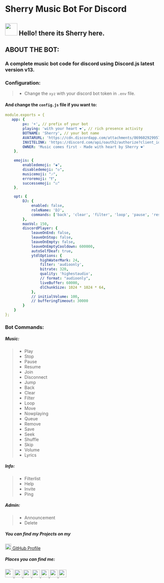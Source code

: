 # Sherry Music Bot For Discord

## <img src="https://raw.githubusercontent.com/MartinHeinz/MartinHeinz/master/wave.gif" width="40" height="40" /> Hello! there its Sherry here.


## ABOUT THE BOT:

### A complete music bot code for discord using Discord.js latest version v13.

### Configuration:

 > * Change the `xyz` with your discord bot token in `.env` file.
#### And change the `config.js` file if you want to:
```yml
module.exports = {
   app: {
        px: '+', // prefix of your bot
        playing: 'with your heart ❤️', // rich presence activity
        BOTNAME: 'Sherry', // your bot name
        AVATARURL: 'https://cdn.discordapp.com/attachments/869602929957552159/869603777957740594/sherry-4.gif',
        INVITELINK: 'https://discord.com/api/oauth2/authorize?client_id=850032609543454720&permissions=37088600&scope=bot',
        OWNER: 'Music comes first - Made with heart by Sherry ❤️'
    },
    
    emojis: {
        enabledemoji: "◆",
        disabledemoji: "◇",
        musicemoji: "🎶",
        erroremoji: "❗",
        successemoji: "☑"
    },

    opt: {
        DJ: {
            enabled: false,
            roleName: 'DJ',
            commands: ['back', 'clear', 'filter', 'loop', 'pause', 'resume', 'seek', 'shuffle', 'skip', 'stop', 'volume']
        },
        maxVol: 150,
        discordPlayer: {
            leaveOnEnd: false,
            leaveOnStop: false,
            leaveOnEmpty: false,
            leaveOnEmptyCooldown: 600000,
            autoSelfDeaf: true,
            ytdlOptions: {
                highWaterMark: 24,
                filter: 'audioonly',
                bitrate: 320,
                quality: 'highestaudio',
                // format: "audioonly",
                liveBuffer: 60000,
                dlChunkSize: 1024 * 1024 * 64,
            },
            // initialVolume: 100,
            // bufferingTimeout: 30000
        }
    }
};
```
  
### Bot Commands:
  ##### Music:
  > * Play
  > * Stop
  > * Pause
  > * Resume
  > * Join
  > * Disconnect
  > * Jump
  > * Back
  > * Clear
  > * Filter
  > * Loop
  > * Move
  > * Nowplaying
  > * Queue
  > * Remove
  > * Save
  > * Seek
  > * Shuffle
  > * Skip
  > * Volume
  > * Lyrics
  ##### Info:
  > * Filterlist
  > * Help
  > * Invite
  > * Ping
  ##### Admin:
  > * Announcement
  > * Delete


##### You can find my Projects on my
<a href= "https://www.github.com/lemesherry"> <img src="https://raw.githubusercontent.com/ZeroDiscord/ZeroDiscord/main/assets/icons/other/github-solid.svg" width="20" height="20" /> [GitHub Profile](https://www.github.com/lemesherry)

##### Places you can find me:
<a href= "mailto: sghoto7@gmial.com"> <img src="https://symbols.getvecta.com/stencil_81/65_gmail-icon.308da69099.svg" width="27" height="27" /> <a href= "https://discord.com/users/584534092901646346"> <img src="https://github.com/ZeroDiscord/ZeroDiscord/raw/main/assets/icons/other/discord-solid.svg" width="25" height="25" />  <a href= "https://www.linkedin.com/in/lemesherry"> <img src="https://pngimg.com/uploads/linkedIn/linkedIn_PNG1.png" width="25" height="25" />  <a href= "https://www.instagram.com/leme_sherry"> <img src="https://www.edigitalagency.com.au/wp-content/uploads/instagram-logo-svg-vector-for-print.svg" width="25" height="25" /> <a href= "https://www.pinterest.com/leme_sherry"> <img src="https://user-images.githubusercontent.com/84338798/140302859-0746a63f-9341-4c6e-9b65-f2db12696674.png" width="25" height="25" /> <a href= "https://stackoverflow.com/users/16383056/sherry"> <img src="https://cdn.iconscout.com/icon/free/png-256/stackoverflow-2752065-2284882.png" width="25" height="25" /> <a href= "https://www.github.com/lemesherry"> <img src="https://raw.githubusercontent.com/ZeroDiscord/ZeroDiscord/main/assets/icons/other/github-solid.svg" width="25" height="25" />

